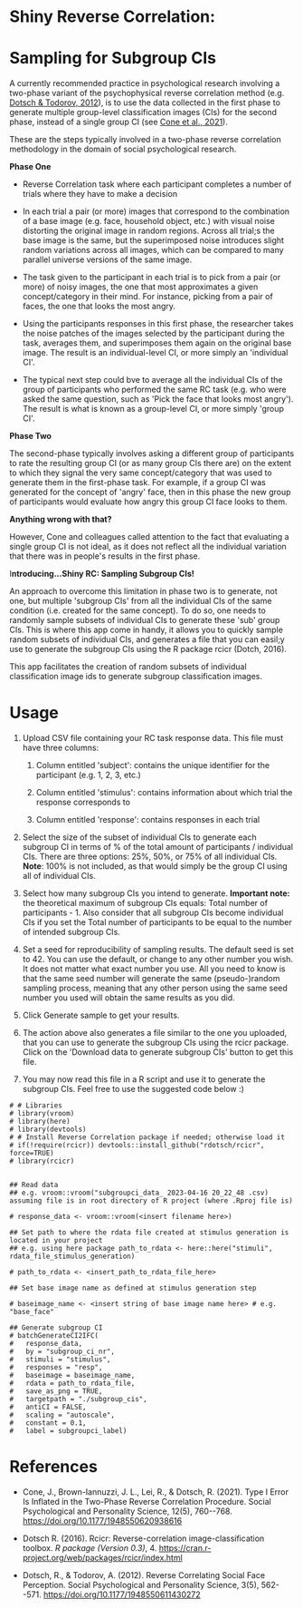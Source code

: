 # Shiny Reverse Correlation:

# Sampling for Subgroup CIs

A currently recommended practice in psychological research involving a two-phase variant of the psychophysical reverse correlation method (e.g. [Dotsch & Todorov, 2012](https://journals.sagepub.com/doi/abs/10.1177/1948550611430272)), is to use the data collected in the first phase to generate multiple group-level classification images (CIs) for the second phase, instead of a single group CI (see [Cone et al., 2021](https://journals.sagepub.com/doi/10.1177/1948550620938616)).

These are the steps typically involved in a two-phase reverse correlation methodology in the domain of social psychological research.

**Phase One**

-   Reverse Correlation task where each participant completes a number of trials where they have to make a decision

-   In each trial a pair (or more) images that correspond to the combination of a base image (e.g. face, household object, etc.) with visual noise distorting the original image in random regions. Across all trial;s the base image is the same, but the superimposed noise introduces slight random variations across all images, which can be compared to many parallel universe versions of the same image.

-   The task given to the participant in each trial is to pick from a pair (or more) of noisy images, the one that most approximates a given concept/category in their mind. For instance, picking from a pair of faces, the one that looks the most angry.

-   Using the participants responses in this first phase, the researcher takes the noise patches of the images selected by the participant during the task, averages them, and superimposes them again on the original base image. The result is an individual-level CI, or more simply an 'individual CI'.

-   The typical next step could bve to average all the individual CIs of the group of participants who performed the same RC task (e.g. who were asked the same question, such as 'Pick the face that looks most angry'). The result is what is known as a group-level CI, or more simply 'group CI'.

**Phase Two**

The second-phase typically involves asking a different group of participants to rate the resulting group CI (or as many group CIs there are) on the extent to which they signal the very same concept/category that was used to generate them in the first-phase task. For example, if a group CI was generated for the concept of 'angry' face, then in this phase the new group of participants would evaluate how angry this group CI face looks to them.

**Anything wrong with that?**

However, Cone and colleagues called attention to the fact that evaluating a single group CI is not ideal, as it does not reflect all the individual variation that there was in people's results in the first phase.

I**ntroducing...Shiny RC: Sampling Subgroup CIs!**

An approach to overcome this limitation in phase two is to generate, not one, but multiple 'subgroup CIs' from all the individual CIs of the same condition (i.e. created for the same concept). To do so, one needs to randomly sample subsets of individual CIs to generate these 'sub' group CIs. This is where this app come in handy, it allows you to quickly sample random subsets of individual CIs, and generates a file that you can easil;y use to generate the subgroup CIs using the R package rcicr (Dotch, 2016).

This app facilitates the creation of random subsets of individual classification image ids to generate subgroup classification images.

# Usage

1.  Upload CSV file containing your RC task response data. This file must have three columns:

    1.  Column entitled 'subject': contains the unique identifier for the participant (e.g. 1, 2, 3, etc.)

    2.  Column entitled 'stimulus': contains information about which trial the response corresponds to

    3.  Column entitled 'response': contains responses in each trial

2.  Select the size of the subset of individual CIs to generate each subgroup CI in terms of % of the total amount of participants / individual CIs. There are three options: 25%, 50%, or 75% of all individual CIs. **Note**: 100% is not included, as that would simply be the group CI using all of individual CIs.

3.  Select how many subgroup CIs you intend to generate. **Important note:** the theoretical maximum of subgroup CIs equals: Total number of participants - 1. Also consider that all subgroup CIs become individual CIs if you set the Total number of participants to be equal to the number of intended subgroup CIs.

4.  Set a seed for reproducibility of sampling results. The default seed is set to 42. You can use the default, or change to any other number you wish. It does not matter what exact number you use. All you need to know is that the same seed number will generate the same (pseudo-)random sampling process, meaning that any other person using the same seed number you used will obtain the same results as you did.

5.  Click Generate sample to get your results.

6.  The action above also generates a file similar to the one you uploaded, that you can use to generate the subgroup CIs using the rcicr package. Click on the 'Download data to generate subgroup CIs' button to get this file.

7.  You may now read this file in a R script and use it to generate the subgroup CIs. Feel free to use the suggested code below :) 

```{r}
# # Libraries
# library(vroom)
# library(here)
# library(devtools)
# # Install Reverse Correlation package if needed; otherwise load it
# if(!require(rcicr)) devtools::install_github("rdotsch/rcicr", force=TRUE)
# library(rcicr)


## Read data
## e.g. vroom::vroom("subgroupci_data_ 2023-04-16 20_22_48 .csv) assuming file is in root directory of R project (where .Rproj file is)

# response_data <- vroom::vroom(<insert filename here>)

## Set path to where the rdata file created at stimulus generation is located in your project
## e.g. using here package path_to_rdata <- here::here("stimuli", rdata_file_stimulus_generation)

# path_to_rdata <- <insert_path_to_rdata_file_here> 

## Set base image name as defined at stimulus generation step

# baseimage_name <- <insert string of base image name here> # e.g. "base_face"

## Generate subgroup CI
# batchGenerateCI2IFC(
#   response_data,
#   by = "subgroup_ci_nr",
#   stimuli = "stimulus",
#   responses = "resp",
#   baseimage = baseimage_name,
#   rdata = path_to_rdata_file,
#   save_as_png = TRUE,
#   targetpath = "./subgroup_cis",
#   antiCI = FALSE,
#   scaling = "autoscale",
#   constant = 0.1,
#   label = subgroupci_label)
```

# References

-   Cone, J., Brown-Iannuzzi, J. L., Lei, R., & Dotsch, R. (2021). Type I Error Is Inflated in the Two-Phase Reverse Correlation Procedure. Social Psychological and Personality Science, 12(5), 760--768. <https://doi.org/10.1177/1948550620938616>

-   Dotsch R. (2016). Rcicr: Reverse-correlation image-classification toolbox. *R package (Version 0.3)*, 4. <https://cran.r-project.org/web/packages/rcicr/index.html>

-   Dotsch, R., & Todorov, A. (2012). Reverse Correlating Social Face Perception. Social Psychological and Personality Science, 3(5), 562--571. <https://doi.org/10.1177/1948550611430272>
